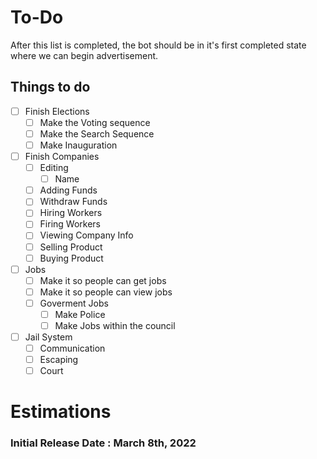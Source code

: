 # To-Do

After this list is completed, the bot should be in it's first completed state where we can begin advertisement. 

## Things to do
- [ ] Finish Elections
  - [ ] Make the Voting sequence
  - [ ] Make the Search Sequence
  - [ ] Make Inauguration
- [ ] Finish Companies
  - [ ] Editing
    - [ ] Name
  - [ ] Adding Funds
  - [ ] Withdraw Funds
  - [ ] Hiring Workers
  - [ ] Firing Workers
  - [ ] Viewing Company Info
  - [ ] Selling Product
  - [ ] Buying Product
- [ ] Jobs
  - [ ] Make it so people can get jobs
  - [ ] Make it so people can view jobs
  - [ ] Goverment Jobs
    - [ ] Make Police
    - [ ] Make Jobs within the council
- [ ] Jail System
    - [ ] Communication
    - [ ] Escaping
    - [ ] Court

# Estimations

### Initial Release Date : March 8th, 2022